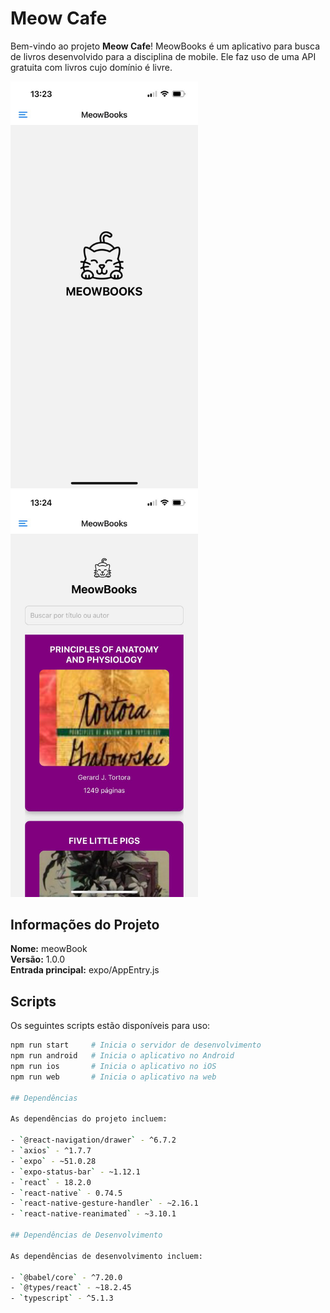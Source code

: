 # Meow Cafe

Bem-vindo ao projeto **Meow Cafe**! MeowBooks é um aplicativo para busca de livros desenvolvido para a disciplina de mobile. Ele faz uso de uma API gratuita com livros cujo domínio é livre.

<img src="./assets/img/image1.jpeg" alt="Descrição da imagem 1" width="300">
<img src="./assets/img/image2.jpeg" alt="Descrição da imagem 2" width="300">

## Informações do Projeto

**Nome:** meowBook  
**Versão:** 1.0.0  
**Entrada principal:** expo/AppEntry.js

## Scripts

Os seguintes scripts estão disponíveis para uso:

```bash
npm run start     # Inicia o servidor de desenvolvimento
npm run android   # Inicia o aplicativo no Android
npm run ios       # Inicia o aplicativo no iOS
npm run web       # Inicia o aplicativo na web

## Dependências

As dependências do projeto incluem:

- `@react-navigation/drawer` - ^6.7.2
- `axios` - ^1.7.7
- `expo` - ~51.0.28
- `expo-status-bar` - ~1.12.1
- `react` - 18.2.0
- `react-native` - 0.74.5
- `react-native-gesture-handler` - ~2.16.1
- `react-native-reanimated` - ~3.10.1

## Dependências de Desenvolvimento

As dependências de desenvolvimento incluem:

- `@babel/core` - ^7.20.0
- `@types/react` - ~18.2.45
- `typescript` - ^5.1.3

